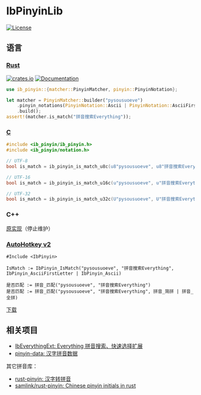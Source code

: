 # IbPinyinLib
[![License](https://img.shields.io/crates/l/ib-pinyin.svg)](LICENSE.txt)

## 语言
### [Rust](src/README.md)
[![crates.io](https://img.shields.io/crates/v/ib-pinyin.svg)](https://crates.io/crates/ib-pinyin)
[![Documentation](https://docs.rs/ib-pinyin/badge.svg)](https://docs.rs/ib-pinyin)

```rust
use ib_pinyin::{matcher::PinyinMatcher, pinyin::PinyinNotation};

let matcher = PinyinMatcher::builder("pysousuoeve")
    .pinyin_notations(PinyinNotation::Ascii | PinyinNotation::AsciiFirstLetter)
    .build();
assert!(matcher.is_match("拼音搜索Everything"));
```

### [C](bindings/c/README.md)
```c
#include <ib_pinyin/ib_pinyin.h>
#include <ib_pinyin/notation.h>

// UTF-8
bool is_match = ib_pinyin_is_match_u8c(u8"pysousuoeve", u8"拼音搜索Everything", PINYIN_NOTATION_ASCII_FIRST_LETTER | PINYIN_NOTATION_ASCII);

// UTF-16
bool is_match = ib_pinyin_is_match_u16c(u"pysousuoeve", u"拼音搜索Everything", PINYIN_NOTATION_ASCII_FIRST_LETTER | PINYIN_NOTATION_ASCII);

// UTF-32
bool is_match = ib_pinyin_is_match_u32c(U"pysousuoeve", U"拼音搜索Everything", PINYIN_NOTATION_ASCII_FIRST_LETTER | PINYIN_NOTATION_ASCII);
```

### C++
[原实现](C++/README.md)（停止维护）

### [AutoHotkey v2](bindings/ahk2/README.md)
```ahk
#Include <IbPinyin>

IsMatch := IbPinyin_IsMatch("pysousuoeve", "拼音搜索Everything", IbPinyin_AsciiFirstLetter | IbPinyin_Ascii)

是否匹配 := 拼音_匹配("pysousuoeve", "拼音搜索Everything")
是否匹配 := 拼音_匹配("pysousuoeve", "拼音搜索Everything", 拼音_简拼 | 拼音_全拼)
```
[下载](https://github.com/Chaoses-Ib/IbPinyinLib/releases)

## 相关项目
- [IbEverythingExt: Everything 拼音搜索、快速选择扩展](https://github.com/Chaoses-Ib/IbEverythingExt)
- [pinyin-data: 汉字拼音数据](https://github.com/Chaoses-Ib/pinyin-data)

其它拼音库：
- [rust-pinyin: 汉字转拼音](https://github.com/mozillazg/rust-pinyin)
- [samlink/rust-pinyin: Chinese pinyin initials in rust](https://github.com/samlink/rust_pinyin)